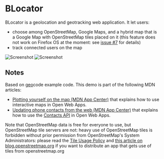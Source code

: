 # BLocator

BLocator is a geolocation and geotracking web application. It let users:
- choose among OpenStreetMap, Google Maps, and a hybrid map that is a Google Map with OpenStreetMap tiles placed on it (this feature does not work on Firefox OS at the moment: see [issue #7](https://github.com/franciov/geo/issues/7) for details)
- track connected users on the map


![Screenshot](https://lh3.googleusercontent.com/bt12P4cM6l-vgeCnuhIW0hjtVz0Z87-_Vgvrzfux5vRom3ePnuxehfgXFZjB0Awxv91QAk9B0KW9ubI)
![Screenshot](https://lh6.googleusercontent.com/QXC90amaSls_84pVW0kQFBE5QsrurNcxcVSJTJaf8HCoNH_fiCv5uVytKVKwOlIxz7T_Eu-8-RKeWb4)

## Notes
Based on [geo](https://github.com/franciov/geo)code example code.
This demo is part of the following MDN articles:
- [Plotting yourself on the map (MDN App Center)](https://developer.mozilla.org/en-US/Apps/Developing/gather_and_modify_data/Plotting_yourself_on_the_map) that explains how to use interactive maps in Open Web Apps.
- [Updating phone contacts from the web (MDN App Center)](https://developer.mozilla.org/en-US/Apps/Developing/gather_and_modify_data/Updating_phone_contacts_from_the_web) that explains how to use the [Contacts API](https://developer.mozilla.org/en-US/docs/WebAPI/Contacts) in Open Web Apps.

Note that OpenStreetMap data is free for everyone to use, but OpenStreetMap tile servers are not: heavy use of OpenStreetMap tiles is forbidden without prior permission from OpenStreetMap's System Administrators: please read the [Tile Usage Policy](http://wiki.openstreetmap.org/wiki/Tile_usage_policy) and [this article on blog.openstreetmap.org](https://blog.openstreetmap.org/2011/11/01/tile-usage-policy/) if you want to distribute an app that gets use of tiles from openstreetmap.org
